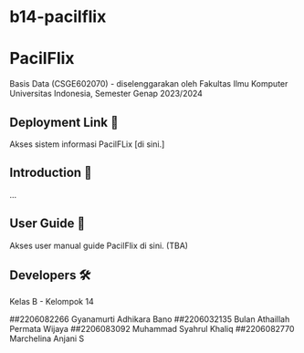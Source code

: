 # b14-pacilflix


# PacilFlix

Basis Data (CSGE602070) - diselenggarakan oleh Fakultas Ilmu Komputer Universitas Indonesia, Semester Genap 2023/2024

## Deployment Link 🔗

Akses sistem informasi PacilFLix [di sini.]

## Introduction 📌

...

## User Guide 📖

Akses user manual guide PacilFlix di sini. (TBA)


## Developers 🛠️

Kelas B - Kelompok 14

##2206082266	Gyanamurti Adhikara Bano
##2206032135	Bulan Athaillah Permata Wijaya
##2206083092	Muhammad Syahrul Khaliq
##2206082770	Marchelina Anjani S
